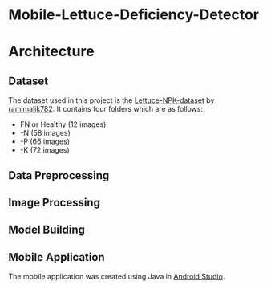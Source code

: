 # Mobile-Lettuce-Deficiency-Detector
# Architecture
## Dataset
The dataset used in this project is the [Lettuce-NPK-dataset](https://github.com/ramimalik782/Lettuce-NPK-dataset) by [ramimalik782](https://github.com/ramimalik782).
It contains four folders which are as follows: 
- FN or Healthy (12 images)
- -N (58 images)
- -P (66 images)
- -K (72 images)
## Data Preprocessing
## Image Processing
## Model Building
## Mobile Application
The mobile application was created using Java in [Android Studio](https://developer.android.com/studio). 
